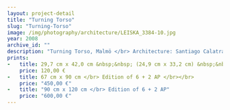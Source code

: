 ```yaml
---
layout: project-detail
title: "Turning Torso"
slug: "Turning-Torso"
image: /img/photography/architecture/LEISKA_3384-10.jpg
year: 2008
archive_id: ""
description: "Turning Torso, Malmö </br> Architecture: Santiago Calatrava"
prints:
-   title: 29,7 cm x 42,0 cm &nbsp;&nbsp; (24,9 cm x 33,2 cm) &nbsp;&nbsp;</br> Edition of 120 + 6 AP </br></br>
    price: 120,00 €
-   title: 67 cm x 90 cm </br> Edition of 6 + 2 AP </br></br>
    price: "450,00 €"
-   title: "90 cm x 120 cm </br> Edition of 6 + 2 AP"
    price: "600,00 €"
---
```

